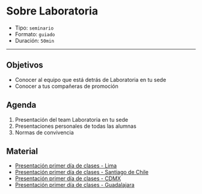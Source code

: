 # Sobre Laboratoria

- Tipo: `seminario`
- Formato: `guiado`
- Duración: `50min`

***

## Objetivos

- Conocer al equipo que está detrás de Laboratoria en tu sede
- Conocer a tus compañeras de promoción

## Agenda

1. Presentación del team Laboratoria en tu sede
2. Presentaciones personales de todas las alumnas
3. Normas de convivencia

## Material

- [Presentación primer día de clases - Lima](https://docs.google.com/presentation/d/1ap1wnPhHYHzyHIq2R64NyOGVzSwhVKxGBiHTCI7sU8E/edit#slide=id.g25358e699e_0_0)
- [Presentación primer día de clases - Santiago de Chile](https://docs.google.com/presentation/d/1T9M6C37B4qHBhmwpOYa2XzvXY7aGlPnHDuYU2yx1HVA/edit#slide=id.g2691fab262_0_75)
- [Presentación primer día de clases - CDMX](https://docs.google.com/presentation/d/1765Gjxz9PGziALsqRsXMT949y0fi2zf3bn48b9qR0-Q/edit#slide=id.g2620c69699_0_178)
- [Presentación primer día de clases - Guadalajara](https://docs.google.com/presentation/d/1aA88IDyWVf5isqkkjQETBJVn6nbW_84BB6iyGhrzfuU/edit?usp=sharing)
